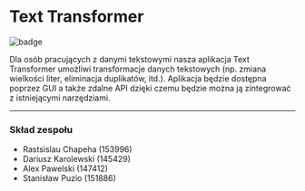 # Text Transformer
![badge](https://github.com/RubyNaxela/softeng/actions/workflows/maven.yml/badge.svg)

Dla osób pracujących z danymi tekstowymi nasza aplikacja Text Transformer umożliwi transformacje danych tekstowych (np. zmiana wielkości liter, eliminacja duplikatów, itd.). Aplikacja będzie dostępna poprzez GUI a także zdalne API dzięki czemu będzie można ją zintegrować z istniejącymi narzędziami.

---

### Skład zespołu
- Rastsislau Chapeha (153996)
- Dariusz Karolewski (145429)
- Alex Pawelski (147412)
- Stanisław Puzio (151886)
